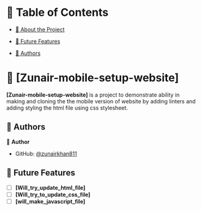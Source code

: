 

<!-- TABLE OF CONTENTS -->

# 📗 Table of Contents

- [📖 About the Project](#about-project)

- [🔭 Future Features](#future-features)
 
- [👥 Authors](#authors)


<!-- PROJECT DESCRIPTION -->

# 📖 [Zunair-mobile-setup-website] <a name="about-project"></a>



**[Zunair-mobile-setup-website]** is a project to demonstrate ability in making and cloning the
the mobile version of website by adding linters and adding styling the html file using css stylesheet.





<!-- AUTHORS -->

## 👥 Authors <a name="authors"></a>



👤 **Author**

- GitHub: [@zunairkhan811](https://github.com/zunairkhan811)


<!-- FUTURE FEATURES -->

## 🔭 Future Features <a name="future-features"></a>


- [ ] **[Will_try_update_html_file]**
- [ ] **[Will_try_to_update_css_file]**
- [ ] **[will_make_javascript_file]**
